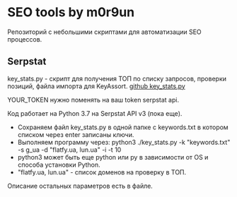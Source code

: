 # SEO tools by m0r9un

Репозиторий с небольшими скриптами для автоматизации SEO процессов.

## Serpstat

key_stats.py - скрипт для получения ТОП по списку запросов, проверки позиций, файла импорта для KeyAssort. [github key_stats.py](https://github.com/m0r9un/seo-tools/blob/main/serpstat/key_stats.py)

YOUR_TOKEN нужно поменять на ваш token serpstat api.

Код работает на Python 3.7 на Serpstat API v3 (пока еще).

* Сохраняем файл key_stats.py в одной папке с keywords.txt в котором списком через enter записаны ключи.
* Выполняем программу через: python3 ./key_stats.py -k "keywords.txt" -s g_ua -d "flatfy.ua, lun.ua" -i -t 10
* python3 может быть еще python или py в зависимости от OS и способа установки Python.
* "flatfy.ua, lun.ua" - список доменов на проверку в ТОП.

Описание остальных параметров есть в файле.

